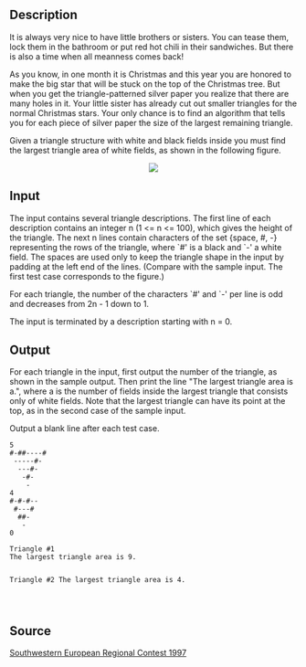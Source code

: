 <h2>Description</h2><p>It is always very nice to have little brothers or sisters. You can tease them, lock them in the bathroom or put red hot chili in their sandwiches. But there is also a time when all meanness comes back! 
</p>
As you know, in one month it is Christmas and this year you are honored to make the big star that will be stuck on the top of the Christmas tree. But when you get the triangle-patterned silver paper you realize that there are many holes in it. Your little sister has already cut out smaller triangles for the normal Christmas stars. Your only chance is to find an algorithm that tells you for each piece of silver paper the size of the largest remaining triangle. 

Given a triangle structure with white and black fields inside you must find the largest triangle area of white fields, as shown in the following figure. 
<center><img src="images/1471_1.jpg"></center><h2>Input</h2><p>The input contains several triangle descriptions. The first line of each description contains an integer n (1 &lt;= n &lt;= 100), which gives the height of the triangle. The next n lines contain characters of the set {space, #, -} representing the rows of the triangle, where `#' is a black and `-' a white field. The spaces are used only to keep the triangle shape in the input by padding at the left end of the lines. (Compare with the sample input. The first test case corresponds to the figure.) 
</p>For each triangle, the number of the characters `#' and `-' per line is odd and decreases from 2n - 1 down to 1. 


The input is terminated by a description starting with n = 0. 
<h2>Output</h2><p>For each triangle in the input, first output the number of the triangle, as shown in the sample output. Then print the line "The largest triangle area is a.", where a is the number of fields inside the largest triangle that consists only of white fields. Note that the largest triangle can have its point at the top, as in the second case of the sample input. 
</p>
Output a blank line after each test case. 
<pre><code class="language-input1">5
#-##----#
 -----#-
  ---#-
   -#-
    -
4
#-#-#--
 #---#
  ##-
   -
0</code></pre><pre><code class="language-output1">Triangle #1
The largest triangle area is 9.

Triangle #2
The largest triangle area is 4.

</code></pre><h2>Source</h2><a href="searchproblem?field=source&amp;key=Southwestern+European+Regional+Contest+1997">Southwestern European Regional Contest 1997</a>